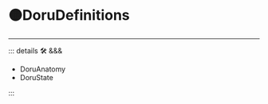 # 🟠<mooves>DoruDefinitions</mooves>

---

<!-- =================================================== -->
<!-- =================================================== -->
<!-- =================================================== -->
<!-- =================================================== -->
<!-- =================================================== -->
::: details 🛠 <dev>&&&</dev>

- DoruAnatomy
- DoruState

:::

